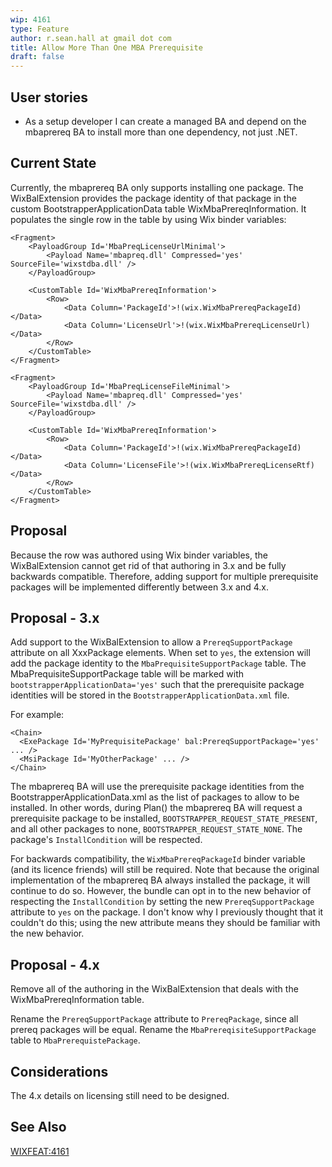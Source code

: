 ```yaml
---
wip: 4161
type: Feature
author: r.sean.hall at gmail dot com
title: Allow More Than One MBA Prerequisite
draft: false
---
```


## User stories

* As a setup developer I can create a managed BA and depend on the mbaprereq BA to install more than one dependency, not just .NET.


## Current State

Currently, the mbaprereq BA only supports installing one package.  The WixBalExtension provides the package identity of that package in the custom BootstrapperApplicationData table WixMbaPrereqInformation.  It populates the single row in the table by using Wix binder variables:

    <Fragment>
        <PayloadGroup Id='MbaPreqLicenseUrlMinimal'>
            <Payload Name='mbapreq.dll' Compressed='yes' SourceFile='wixstdba.dll' />
        </PayloadGroup>

        <CustomTable Id='WixMbaPrereqInformation'>
            <Row>
                <Data Column='PackageId'>!(wix.WixMbaPrereqPackageId)</Data>
                <Data Column='LicenseUrl'>!(wix.WixMbaPrereqLicenseUrl)</Data>
            </Row>
        </CustomTable>
    </Fragment>

    <Fragment>
        <PayloadGroup Id='MbaPreqLicenseFileMinimal'>
            <Payload Name='mbapreq.dll' Compressed='yes' SourceFile='wixstdba.dll' />
        </PayloadGroup>

        <CustomTable Id='WixMbaPrereqInformation'>
            <Row>
                <Data Column='PackageId'>!(wix.WixMbaPrereqPackageId)</Data>
                <Data Column='LicenseFile'>!(wix.WixMbaPrereqLicenseRtf)</Data>
            </Row>
        </CustomTable>
    </Fragment>


## Proposal

Because the row was authored using Wix binder variables, the WixBalExtension cannot get rid of that authoring in 3.x and be fully backwards compatible. Therefore, adding support for multiple prerequisite packages will be implemented differently between 3.x and 4.x.


## Proposal - 3.x

Add support to the WixBalExtension to allow a `PrereqSupportPackage` attribute on all XxxPackage elements.  When set to `yes`, the extension will add the package identity to the `MbaPrequisiteSupportPackage` table. The MbaPrequisiteSupportPackage table will be marked with `bootstrapperApplicationData='yes'` such that the prerequisite package identities will be stored in the `BootstrapperApplicationData.xml` file.

For example:

    <Chain>
      <ExePackage Id='MyPrequisitePackage' bal:PrereqSupportPackage='yes' ... />
      <MsiPackage Id='MyOtherPackage' ... />
    </Chain>

The mbaprereq BA will use the prerequisite package identities from the BootstrapperApplicationData.xml as the list of packages to allow to be installed. In other words, during Plan() the mbaprereq BA will request a prerequisite package to be installed, `BOOTSTRAPPER_REQUEST_STATE_PRESENT`,  and all other packages to none, `BOOTSTRAPPER_REQUEST_STATE_NONE`. The package's `InstallCondition` will be respected.

For backwards compatibility, the `WixMbaPrereqPackageId` binder variable (and its licence friends) will still be required. Note that because the original implementation of the mbaprereq BA always installed the package, it will continue to do so. However, the bundle can opt in to the new behavior of respecting the `InstallCondition` by setting the new `PrereqSupportPackage` attribute to `yes` on the package.  I don't know why I previously thought that it couldn't do this; using the new attribute means they should be familiar with the new behavior.

## Proposal - 4.x

Remove all of the authoring in the WixBalExtension that deals with the WixMbaPrereqInformation table.

Rename the `PrereqSupportPackage` attribute to `PrereqPackage`, since all prereq packages will be equal.  Rename the `MbaPrereqisiteSupportPackage` table to `MbaPrerequistePackage`.


## Considerations

The 4.x details on licensing still need to be designed.


## See Also

[WIXFEAT:4161](http://wixtoolset.org/issues/4161)